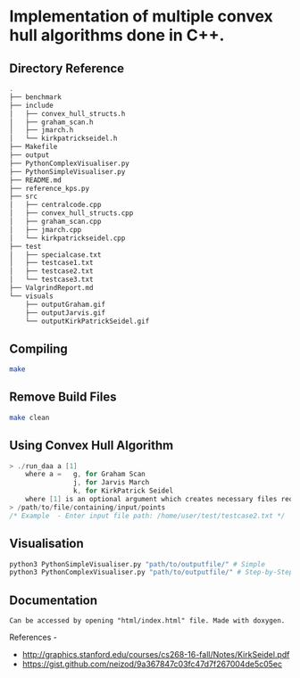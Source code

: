 
# Implementation of multiple convex hull algorithms done in  C++.

## Directory Reference
```bash
.
├── benchmark
├── include
│   ├── convex_hull_structs.h
│   ├── graham_scan.h
│   ├── jmarch.h
│   └── kirkpatrickseidel.h
├── Makefile
├── output
├── PythonComplexVisualiser.py
├── PythonSimpleVisualiser.py
├── README.md
├── reference_kps.py
├── src
│   ├── centralcode.cpp
│   ├── convex_hull_structs.cpp
│   ├── graham_scan.cpp
│   ├── jmarch.cpp
│   └── kirkpatrickseidel.cpp
├── test
│   ├── specialcase.txt
│   ├── testcase1.txt
│   ├── testcase2.txt
│   └── testcase3.txt
├── ValgrindReport.md
└── visuals
    ├── outputGraham.gif
    ├── outputJarvis.gif
    └── outputKirkPatrickSeidel.gif
```

## Compiling
```bash
make
```
## Remove Build Files
```bash
make clean
```
## Using Convex Hull Algorithm
```c++
> ./run_daa a [1]
    where a =   g, for Graham Scan
                j, for Jarvis March
                k, for KirkPatrick Seidel
    where [1] is an optional argument which creates necessary files required for complex visuliasation output.
> /path/to/file/containing/input/points
/* Example  - Enter input file path: /home/user/test/testcase2.txt */
```

## Visualisation
```python
python3 PythonSimpleVisualiser.py "path/to/outputfile/" # Simple
python3 PythonComplexVisualiser.py "path/to/outputfile/" # Step-by-Step
```

## Documentation
```
Can be accessed by opening "html/index.html" file. Made with doxygen.
```

References -
* http://graphics.stanford.edu/courses/cs268-16-fall/Notes/KirkSeidel.pdf
* https://gist.github.com/neizod/9a367847c03fc47d7f267004de5c05ec